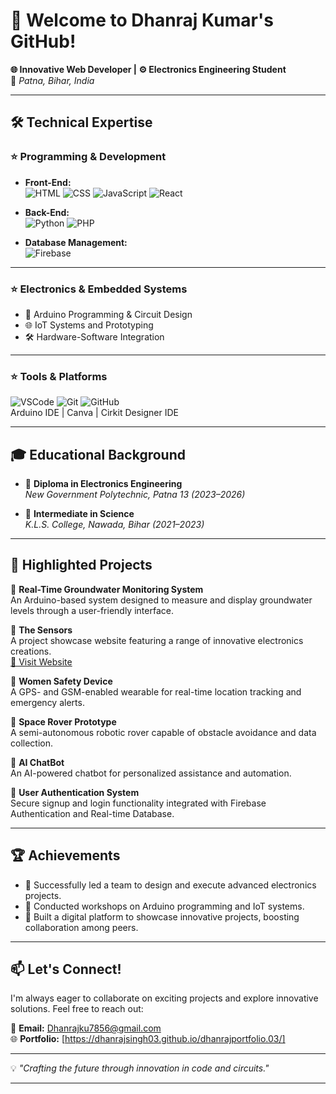 # 🌟 Welcome to Dhanraj Kumar's GitHub!  
**🌐 Innovative Web Developer | ⚙️ Electronics Engineering Student**  
📍 *Patna, Bihar, India*  

---

## 🛠️ **Technical Expertise**

### ⭐ Programming & Development  
- **Front-End:**  
  ![HTML](https://img.shields.io/badge/HTML-%23E34F26.svg?style=flat-square&logo=html5&logoColor=white) 
  ![CSS](https://img.shields.io/badge/CSS-%231572B6.svg?style=flat-square&logo=css3&logoColor=white) 
  ![JavaScript](https://img.shields.io/badge/JavaScript-%23F7DF1E.svg?style=flat-square&logo=javascript&logoColor=black) 
  ![React](https://img.shields.io/badge/React-%2361DAFB.svg?style=flat-square&logo=react&logoColor=black)  

- **Back-End:**  
  ![Python](https://img.shields.io/badge/Python-%233776AB.svg?style=flat-square&logo=python&logoColor=white) 
  ![PHP](https://img.shields.io/badge/PHP-%23777BB4.svg?style=flat-square&logo=php&logoColor=white)  

- **Database Management:**  
  ![Firebase](https://img.shields.io/badge/Firebase-%23FFCA28.svg?style=flat-square&logo=firebase&logoColor=black)  

---

### ⭐ Electronics & Embedded Systems  
- 🔌 Arduino Programming & Circuit Design  
- 🌐 IoT Systems and Prototyping  
- 🛠️ Hardware-Software Integration  

---

### ⭐ Tools & Platforms  
![VSCode](https://img.shields.io/badge/VS%20Code-%23007ACC.svg?style=flat-square&logo=visual-studio-code&logoColor=white) 
![Git](https://img.shields.io/badge/Git-%23F05033.svg?style=flat-square&logo=git&logoColor=white) 
![GitHub](https://img.shields.io/badge/GitHub-%23181717.svg?style=flat-square&logo=github&logoColor=white)  
Arduino IDE | Canva | Cirkit Designer IDE  

---

## 🎓 **Educational Background**

- 📘 **Diploma in Electronics Engineering**  
  *New Government Polytechnic, Patna 13 (2023–2026)*  

- 📘 **Intermediate in Science**  
  *K.L.S. College, Nawada, Bihar (2021–2023)*  

---

## 🚀 **Highlighted Projects**

🌟 **Real-Time Groundwater Monitoring System**  
An Arduino-based system designed to measure and display groundwater levels through a user-friendly interface.  

🌟 **The Sensors**  
A project showcase website featuring a range of innovative electronics creations.  
[🔗 Visit Website](https://thesensors.github.io)  

🌟 **Women Safety Device**  
A GPS- and GSM-enabled wearable for real-time location tracking and emergency alerts.  

🌟 **Space Rover Prototype**  
A semi-autonomous robotic rover capable of obstacle avoidance and data collection.  

🌟 **AI ChatBot**  
An AI-powered chatbot for personalized assistance and automation.  

🌟 **User Authentication System**  
Secure signup and login functionality integrated with Firebase Authentication and Real-time Database.  

---

## 🏆 **Achievements**

- 🥇 Successfully led a team to design and execute advanced electronics projects.  
- 🥇 Conducted workshops on Arduino programming and IoT systems.  
- 🥇 Built a digital platform to showcase innovative projects, boosting collaboration among peers.  

---

## 📫 **Let's Connect!**

I'm always eager to collaborate on exciting projects and explore innovative solutions. Feel free to reach out:  

📧 **Email:** [Dhanrajku7856@gmail.com](mailto:Dhanrajku7856@gmail.com)  
🌐 **Portfolio:** [https://dhanrajsingh03.github.io/dhanrajportfolio.03/]

---

💡 *"Crafting the future through innovation in code and circuits."*  

---

